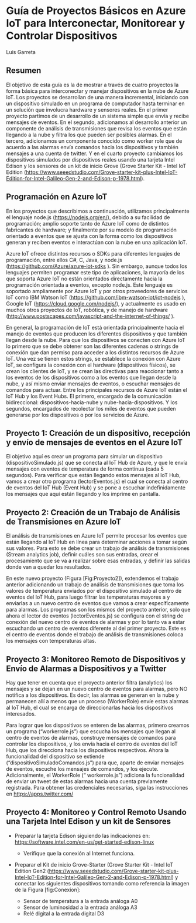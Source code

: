 # Guía de Proyectos Básicos en Azure IoT para Interconectar, Monitorear y Controlar Dispositivos

Luis Garreta

## Resumen 
El objetivo de esta guía es la de mostrar a través de cuatro 
proyectos la forma básica para interconectar y manejar 
dispositivos en la nube de Azure IoT. Los proyectos se 
desarrollan de una manera incremental, iniciando con un 
dispositivo simulado en un programa de computador hasta terminar 
en un solución que involucra hardware y sensores reales. En el 
primer proyecto partimos de un desarrollo de un sistema simple 
que envía y recibe mensajes de eventos. En el segundo, 
adicionamos al desarrollo anterior un componente de análisis de 
transmisiones que revisa los eventos que están llegando a la nube 
y filtra los que pueden ser posibles alarmas. En el tercero, 
adicionamos un componente conocido como worker role que de 
acuerdo a las alarmas envía comandos hacia los dispositivos y 
también mensajes a una cuenta de twitter. Y en el cuarto proyecto 
cambiamos los dispositivos simulados por dispositivos reales 
usando una tarjeta Intel Edison y los sensores de un kit de 
inicio Grove (Grove Starter Kit - Intel IoT Edition (https://www.seeedstudio.com/Grove-starter-kit-plus-Intel-IoT-Edition-for-Intel-Galileo-Gen-2-and-Edison-p-1978.html).

## Programación en Azure IoT
En los proyectos que describimos a continuación, utilizamos 
principalmente el lenguaje node.js (https://nodejs.org/en/), 
debido a su facilidad de programación; amplio soporte tanto de 
Azure IoT como de distintos fabricantes de hardware; y finalmente 
por su modelo de programación orientado a eventos que se ajusta 
con la forma como los dispositivos generan y reciben eventos e 
interactúan con la nube en una aplicación IoT. 

Azure IoT ofrece distintos recursos o SDKs para diferentes 
lenguajes de programación, entre ellos C#, C, Java, y node.js (https://github.com/Azure/azure-iot-sdks
). Sin embargo, aunque todos los lenguajes permiten programar 
este tipo de aplicaciones, la mayoría de los que soporta Azure 
IoT no están orientados directamente hacia la programación 
orientada a eventos, excepto node.js. Este lenguaje es soportado 
ampliamente por Azure IoT y por otros proveedores de servicios 
IoT como IBM Watson IoT (https://github.com/ibm-watson-iot/iot-nodejs
), Google IoT (https://cloud.google.com/nodejs/), y actualmente 
es usado en muchos otros proyectos de IoT, robótica, y de manejo 
de hardware (http://www.postscapes.com/javascript-and-the-internet-of-things/
). 

En general, la programación de IoT está orientada principalmente 
hacia el manejo de eventos que producen los diferentes 
dispositivos y que también llegan desde la nube. Para que los 
dispositivos se conecten con Azure IoT lo primero que se debe 
obtener son las diferentes cadenas o strings de conexión que dan 
permiso para acceder a los distintos recursos de Azure IoT. Una 
vez se tienen estos strings, se establece la conexión con Azure 
IoT, se configura la conexión con el hardware (dispositivos 
físicos), se crean los clientes de IoT, y se crean las directivas 
para reaccionar tanto a los eventos de los dispositivos como a 
los eventos que llegan desde la nube, y así mismo enviar mensajes 
de eventos, o escuchar mensajes de comandos para actuar. Entre 
los principales recursos de Azure IoT están el IoT Hub y los 
Event Hubs. El primero, encargado de la comunicación 
bidireccional: dispositivos-hacia-nube y nube-hacia-dispositivos. 
Y los segundos, encargados de recolectar los miles de eventos que 
pueden generarse por los dispositivos o por los servicios de 
Azure.

## Proyecto 1: Creación de un dispositivo, recepción y envío de mensajes de eventos en el Azure IoT
El objetivo aquí es crear un programa para simular un dispositivo 
(dispositivoSimulado.js) que se conecta al IoT Hub de Azure, y 
que le envía mensajes con eventos de temperatura de forma 
continua (cada 5 segundos). Para verificar que están llegando 
estos mensajes al IoT Hub, vamos a crear otro programa 
(lectorEventos.js) el cual se conecta al centro de eventos del 
IoT Hub (Event Hub) y se pone a escuchar indefinidamente los 
mensajes que aquí están llegando y los imprime en pantalla.

## Proyecto 2: Creación de un Trabajo de Análisis de Transmisiones en Azure IoT
El análisis de transmisiones en Azure IoT permite procesar los 
eventos que están llegando al IoT Hub en línea para determinar 
acciones a tomar según sus valores. Para esto se debe crear un 
trabajo de análisis de transmisiones (Stream analytics job), 
definir cuáles son sus entradas, crear el procesamiento que se va 
a realizar sobre esas entradas, y definir las salidas donde van a 
quedar los resultados. 

En este nuevo proyecto (Figura [Fig:Proyecto2]), extendemos el 
trabajo anterior adicionando un trabajo de análisis de 
transmisiones que toma los valores de temperatura enviados por el 
dispositivo simulado al centro de eventos del IoT Hub, para luego 
filtrar las temperaturas mayores a  y enviarlas a un nuevo centro 
de eventos que vamos a crear específicamente para alarmas. Los 
programas son los mismos del proyecto anterior, solo que ahora el 
lector de eventos (lectorEventos.js) se configura con el string 
de conexión del nuevo centro de eventos de alarmas y por lo tanto 
va a estar escuchando un centro de eventos diferente al del 
primer proyecto. Este es el centro de eventos donde el trabajo de 
análisis de transmisiones coloca los mensajes con temperaturas 
altas. 

## Proyecto 3: Monitoreo Remoto de Dispositivos y Envío de Alarmas a Dispositivos y a Twitter
Hay que tener en cuenta que el proyecto anterior filtra 
(analytics) los mensajes y se dejan en un nuevo centro de eventos 
para alarmas, pero NO notifica a los dispositivos. Es decir, las 
alarmas se generan en la nube y permanecen allí a menos que un 
proceso (WorkerRole) envíe estas alarmas al IoT Hub, el cual se 
encarga de direccionarlas hacia los dispositivos interesados.

Para lograr que los dispositivos se enteren de las alarmas, 
primero creamos un programa (“workerrole.js”) que escucha los 
mensajes que llegan al centro de eventos de alarmas, construye 
mensajes de comandos para controlar los dispositivos, y los envía 
hacia el centro de eventos del IoT Hub, que los direcciona hacia 
los dispositivos respectivos. Ahora la funcionalidad del 
dispositivo se extiende (“dispositivoSimuladoComandos.js”) para 
que, aparte de enviar mensajes de eventos, escuche los mensajes 
de comandos, y los ejecute. Adicionalmente, el WorkerRole (“
workerrole.js”) adiciona la funcionalidad de enviar un tweet de 
estas alarmas hacia una cuenta previamente registrada. Para 
obtener las credenciales necesarias, siga las instrucciones en 
https://apps.twitter.com/

## Proyecto 4: Monitoreo y Control Remoto Usando una Tarjeta Intel Edison y un kit de Sensores

* Preparar la tarjeta Edison siguiendo las indicaciones en:  https://software.intel.com/en-us/get-started-edison-linux
  * Verifique que la conexión al Internet funciona.

* Preparar el Kit de inicio Grove-Starter (Grove Starter Kit - 
  Intel IoT Edition Gen2 (https://www.seeedstudio.com/Grove-starter-kit-plus-Intel-IoT-Edition-for-Intel-Galileo-Gen-2-and-Edison-p-1978.html) y conectar los siguientes dispositivos tomando como referencia 
  la imagen de la Figura [fig:Conexion]:
  * Sensor de temperatura a la entrada análoga A0
  * Sensor de luminosidad a la entrada análoga A3
  * Relé digital a la entrada digital D3 
